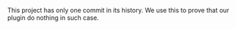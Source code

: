 This project has only one commit in its history.
We use this to prove that our plugin do nothing in such case.
